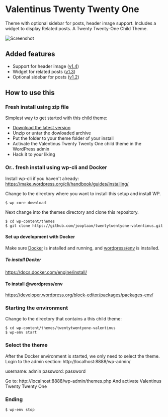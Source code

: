 # Valentinus Twenty Twenty One
Theme with optional sidebar for posts, header image support. Includes a widget to display Related posts. A Twenty Twenty-One Child Theme.

![Screenshot](https://raw.githubusercontent.com/jooplaan/twentytwentyone-valentinus/main/screenshot.png)

## Added features

* Support for header image ([v1.4](https://github.com/jooplaan/twentytwentyone-valentinus/releases/tag/v.1.4.1))
* Widget for related posts ([v1.3](https://github.com/jooplaan/twentytwentyone-valentinus/releases/tag/v.1.3))
* Optional sidebar for posts ([v1.2](https://github.com/jooplaan/twentytwentyone-valentinus/releases/tag/v.1.2))

## How to use this

### Fresh install using zip file
Simplest way to get started with this child theme:

* [Download the latest version](https://github.com/jooplaan/twentytwentyone-valentinus/releases/latest)
* Unzip or untar the dowloaded archive
* Put the folder to your theme folder of your install
* Activate the Valentinus Twenty Twenty One child theme in the WordPress admin
* Hack it to your liking

### Or.. fresh install using wp-cli and Docker

Install wp-cli if you haven't already:
https://make.wordpress.org/cli/handbook/guides/installing/

Change to the directory where you want to install this setup and install WP.

```
$ wp core download
```
Next change into the themes directory and clone this repository.

```
$ cd wp-content/themes
$ git clone https://github.com/jooplaan/twentytwentyone-valentinus.git
```

#### Set up development with Docker

Make sure [Docker](https://docs.docker.com/) is installed and running, and [wordpress/env](https://developer.wordpress.org/block-editor/packages/packages-env/) is installed.

##### To install Docker
https://docs.docker.com/engine/install/

#### To install @wordpress/env
https://developer.wordpress.org/block-editor/packages/packages-env/

### Starting the environment

Change to the directory that contains a this child theme:

```
$ cd wp-content/themes/twentytwentyone-valentinus
$ wp-env start
```

### Select the theme

After the Docker environment is started, we only need to select the theme.
Login to the admin section:
http://localhost:8888/wp-admin/

username: admin
password: password

Go to: http://localhost:8888/wp-admin/themes.php
And activate Valentinus Twenty Twenty One

### Ending

```
$ wp-env stop
```
